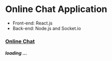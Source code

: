 # Online Chat Application

* Front-end: React.js
* Back-end: Node.js and Socket.io

### [Online Chat](https://determined-galileo-636b38.netlify.app)

##### loading ...
